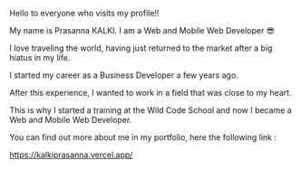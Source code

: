 Hello to everyone who visits my profile!!

My name is Prasanna KALKI. I am a Web and Mobile Web Developer 😎

I love traveling the world, having just returned to the market after a big hiatus in my life.

I started my career as a Business Developer a few years ago.

After this experience, I wanted to work in a field that was close to my heart.

This is why I started a training at the Wild Code School and now I became a Web and Mobile Web Developer.

You can find out more about me in my portfolio, here the following link :

https://kalkiprasanna.vercel.app/
